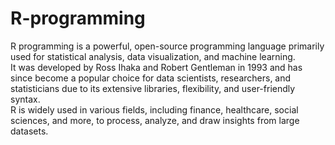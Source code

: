 # R-programming
R programming is a powerful, open-source programming language primarily used for statistical analysis, data visualization, and machine learning.</br> It was developed by Ross Ihaka and Robert Gentleman in 1993 and has since become a popular choice for data scientists, researchers, and statisticians due to its extensive libraries, flexibility, and user-friendly syntax. </br>R is widely used in various fields, including finance, healthcare, social sciences, and more, to process, analyze, and draw insights from large datasets.</br>
